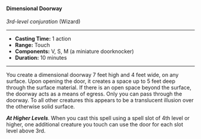 #### Dimensional Doorway
*3rd-level conjuration* (Wizard)
___
- **Casting Time:** 1 action
- **Range:** Touch
- **Components:** V, S, M (a miniature doorknocker)
- **Duration:** 10 minutes
---
You create a dimensional doorway 7 feet high and 4 feet wide, on any surface. Upon opening the door, it creates a space up to 5 feet deep through the surface material. If there is an open space beyond the surface, the doorway acts as a means of egress. Only you can pass through the doorway. To all other creatures this appears to be a translucent illusion over the otherwise solid surface.

***At Higher Levels***. When you cast this spell using a spell slot of 4th level or higher, one additional creature you touch can use the door for each slot level above 3rd.
